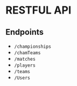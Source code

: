 # RESTFUL API

## Endpoints
- `/championships`
- `/chamTeams`
- `/matches`
- `/players`
- `/teams`
- `/Users`
